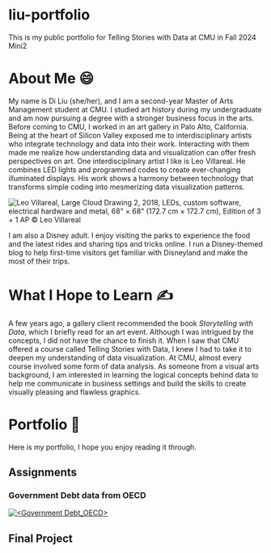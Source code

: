 # liu-portfolio
This is my public portfolio for Telling Stories with Data at CMU in Fall 2024 Mini2

# About Me :smile:
My name is Di Liu (she/her), and I am a second-year Master of Arts Management student at CMU. I studied art history during my undergraduate and am now pursuing a degree with a stronger business focus in the arts. Before coming to CMU, I worked in an art gallery in Palo Alto, California. Being at the heart of Silicon Valley exposed me to interdisciplinary artists who integrate technology and data into their work. Interacting with them made me realize how understanding data and visualization can offer fresh perspectives on art. One interdisciplinary artist I like is Leo Villareal. He combines LED lights and programmed codes to create ever-changing illuminated displays. His work shows a harmony between technology that transforms simple coding into mesmerizing data visualization patterns.

![Leo Villareal, Large Cloud Drawing 2, 2018, LEDs, custom software, electrical hardware and metal, 68" × 68" (172.7 cm × 172.7 cm), Edition of 3 + 1 AP © Leo Villareal](https://www.pacegallery.com/media/images/69412.01.width-2000.jpg)


I am also a Disney adult. I enjoy visiting the parks to experience the food and the latest rides and sharing tips and tricks online. I run a Disney-themed blog to help first-time visitors get familiar with Disneyland and make the most of their trips.

# What I Hope to Learn :writing_hand:
A few years ago, a gallery client recommended the book _Storytelling with Data_, which I briefly read for an art event. Although I was intrigued by the concepts, I did not have the chance to finish it. When I saw that CMU offered a course called Telling Stories with Data, I knew I had to take it to deepen my understanding of data visualization. At CMU, almost every course involved some form of data analysis. As someone from a visual arts background, I am interested in learning the logical concepts behind data to help me communicate in business settings and build the skills to create visually pleasing and flawless graphics.

# Portfolio :wave:
Here is my portfolio, I hope you enjoy reading it through. 
## Assignments

### Government Debt data from OECD
<div class='tableauPlaceholder' id='viz1730686339205' style='position: relative'><noscript><a href='#'><img alt='&lt;Government Debt_OECD&gt; ' src='https:&#47;&#47;public.tableau.com&#47;static&#47;images&#47;OE&#47;OECD_112_DiLiu&#47;Sheet1&#47;1_rss.png' style='border: none' /></a></noscript><object class='tableauViz'  style='display:none;'><param name='host_url' value='https%3A%2F%2Fpublic.tableau.com%2F' /> <param name='embed_code_version' value='3' /> <param name='site_root' value='' /><param name='name' value='OECD_112_DiLiu&#47;Sheet1' /><param name='tabs' value='no' /><param name='toolbar' value='yes' /><param name='static_image' value='https:&#47;&#47;public.tableau.com&#47;static&#47;images&#47;OE&#47;OECD_112_DiLiu&#47;Sheet1&#47;1.png' /> <param name='animate_transition' value='yes' /><param name='display_static_image' value='yes' /><param name='display_spinner' value='yes' /><param name='display_overlay' value='yes' /><param name='display_count' value='yes' /><param name='language' value='en-US' /><param name='filter' value='publish=yes' /></object></div>                

  
## Final Project
